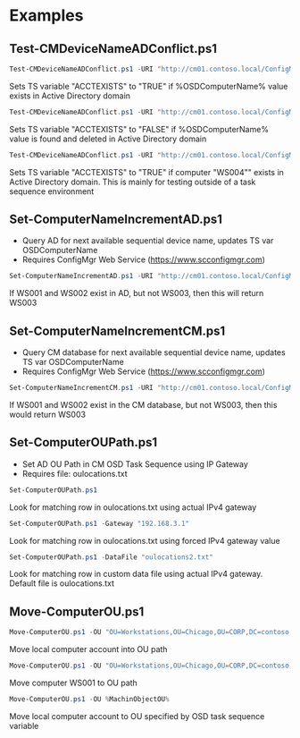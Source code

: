 # Examples

## Test-CMDeviceNameADConflict.ps1

```powershell
Test-CMDeviceNameADConflict.ps1 -URI "http://cm01.contoso.local/ConfigMgrWebService/ConfigMgr.asmx" -SecretKey "12352342" -TSVariable "ACCTEXISTS"
```

Sets TS variable "ACCTEXISTS" to "TRUE" if %OSDComputerName% value exists in Active Directory domain

```powershell
Test-CMDeviceNameADConflict.ps1 -URI "http://cm01.contoso.local/ConfigMgrWebService/ConfigMgr.asmx" -SecretKey "12352342" -TSVariable "ACCTEXISTS" -Delete
```

Sets TS variable "ACCTEXISTS" to "FALSE" if %OSDComputerName% value is found and deleted in Active Directory domain

```powershell
Test-CMDeviceNameADConflict.ps1 -URI "http://cm01.contoso.local/ConfigMgrWebService/ConfigMgr.asmx" -SecretKey "12352342" -TSVariable "ACCTEXISTS" -ComputerName "WS004"
```

Sets TS variable "ACCTEXISTS" to "TRUE" if computer "WS004"" exists in Active Directory domain. This is mainly for testing outside of a task sequence environment

## Set-ComputerNameIncrementAD.ps1

* Query AD for next available sequential device name, updates TS var OSDComputerName
* Requires ConfigMgr Web Service (https://www.scconfigmgr.com)

```powershell
Set-ComputerNameIncrementAD.ps1 -URI "http://cm01.contoso.local/ConfigMgrWebService/ConfigMgr.asmx" -SecretKey "019230912309" -Prefix "WS" -NameLength 5
```

If WS001 and WS002 exist in AD, but not WS003, then this will return WS003

## Set-ComputerNameIncrementCM.ps1

* Query CM database for next available sequential device name, updates TS var OSDComputerName
* Requires ConfigMgr Web Service (https://www.scconfigmgr.com)

```powershell
Set-ComputerNameIncrementCM.ps1 -URI "http://cm01.contoso.local/ConfigMgrWebService/ConfigMgr.asmx" -SecretKey "019230912309" -Prefix "WS" -NameLength 5
```

If WS001 and WS002 exist in the CM database, but not WS003, then this would return WS003

## Set-ComputerOUPath.ps1

* Set AD OU Path in CM OSD Task Sequence using IP Gateway
* Requires file: oulocations.txt

```powershell
Set-ComputerOUPath.ps1
```

Look for matching row in oulocations.txt using actual IPv4 gateway

```powershell
Set-ComputerOUPath.ps1 -Gateway "192.168.3.1"
```

Look for matching row in oulocations.txt using forced IPv4 gateway value

```powershell
Set-ComputerOUPath.ps1 -DataFile "oulocations2.txt"
```

Look for matching row in custom data file using actual IPv4 gateway. Default file is oulocations.txt

## Move-ComputerOU.ps1

```powershell
Move-ComputerOU.ps1 -OU "OU=Workstations,OU=Chicago,OU=CORP,DC=contoso,DC=local"
```

Move local computer account into OU path
```powershell
Move-ComputerOU.ps1 -OU "OU=Workstations,OU=Chicago,OU=CORP,DC=contoso,DC=local" -ComputerName "WS001"
```

Move computer WS001 to OU path

```powershell
Move-ComputerOU.ps1 -OU %MachinObjectOU%
```

Move local computer account to OU specified by OSD task sequence variable
